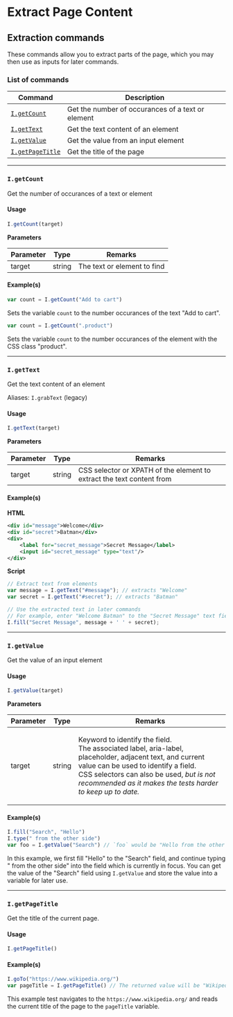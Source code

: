 # Extract Page Content

## Extraction commands <a href="#extraction-commands" id="extraction-commands"></a>

These commands allow you to extract parts of the page, which you may then use as inputs for later commands.

### List of commands <a href="#list-of-commands" id="list-of-commands"></a>

| Command                                                                             | Description                                       |
| ----------------------------------------------------------------------------------- | ------------------------------------------------- |
| [`I.getCount`](https://docs.uilicious.com/scripting/extract.html#igetcount)         | Get the number of occurances of a text or element |
| [`I.getText`](https://docs.uilicious.com/scripting/extract.html#igettext)           | Get the text content of an element                |
| [`I.getValue`](https://docs.uilicious.com/scripting/extract.html#igetvalue)         | Get the value from an input element               |
| [`I.getPageTitle`](https://docs.uilicious.com/scripting/extract.html#igetpagetitle) | Get the title of the page                         |

***

### `I.getCount` <a href="#igetcount" id="igetcount"></a>

Get the number of occurances of a text or element

#### Usage <a href="#usage" id="usage"></a>

```javascript
I.getCount(target)
```

**Parameters**

| Parameter | Type   | Remarks                     |
| --------- | ------ | --------------------------- |
| target    | string | The text or element to find |

#### Example(s) <a href="#examples" id="examples"></a>

```javascript
var count = I.getCount("Add to cart")
```

Sets the variable `count` to the number occurances of the text "Add to cart".

```javascript
var count = I.getCount(".product")
```

Sets the variable `count` to the number occurances of the element with the CSS class "product".

***

### `I.getText` <a href="#igettext" id="igettext"></a>

Get the text content of an element

Aliases: `I.grabText` (legacy)

#### Usage <a href="#usage" id="usage"></a>

```javascript
I.getText(target)
```

**Parameters**

| Parameter | Type   | Remarks                                                               |
| --------- | ------ | --------------------------------------------------------------------- |
| target    | string | CSS selector or XPATH of the element to extract the text content from |

#### Example(s) <a href="#examples" id="examples"></a>

**HTML**

```xml
<div id="message">Welcome</div>
<div id="secret">Batman</div>
<div>
    <label for="secret_message">Secret Message</label>
    <input id="secret_message" type="text"/>
</div>
```

**Script**

```javascript
// Extract text from elements
var message = I.getText("#message"); // extracts "Welcome"
var secret = I.getText("#secret"); // extracts "Batman"

// Use the extracted text in later commands
// For example, enter "Welcome Batman" to the "Secret Message" text field
I.fill("Secret Message", message + ' ' + secret);
```

***

### `I.getValue` <a href="#igetvalue" id="igetvalue"></a>

Get the value of an input element

#### Usage <a href="#usage" id="usage"></a>

```javascript
I.getValue(target)
```

**Parameters**

| Parameter | Type   | Remarks                                                                                                                                                                                                                                                                       |
| --------- | ------ | ----------------------------------------------------------------------------------------------------------------------------------------------------------------------------------------------------------------------------------------------------------------------------- |
| target    | string | <p>Keyword to identify the field.<br>The associated label, aria-label, placeholder, adjacent text, and current value can be used to identify a field.<br>CSS selectors can also be used, <em>but is not recommended as it makes the tests harder to keep up to date.</em></p> |

#### Example(s) <a href="#examples" id="examples"></a>

```javascript
I.fill("Search", "Hello")
I.type(" from the other side") 
var foo = I.getValue("Search") // `foo` would be "Hello from the other side"
```

In this example, we first fill "Hello" to the "Search" field, and continue typing " from the other side" into the field which is currently in focus. You can get the value of the "Search" field using `I.getValue` and store the value into a variable for later use.

***

### `I.getPageTitle` <a href="#igetpagetitle" id="igetpagetitle"></a>

Get the title of the current page.

#### Usage <a href="#usage" id="usage"></a>

```javascript
I.getPageTitle()
```

#### Example(s) <a href="#examples" id="examples"></a>

```javascript
I.goTo("https://www.wikipedia.org/")
var pageTitle = I.getPageTitle() // The returned value will be "Wikipedia"
```

This example test navigates to the `https://www.wikipedia.org/` and reads the current title of the page to the `pageTitle` variable.
